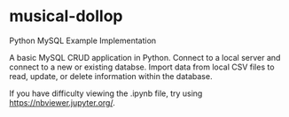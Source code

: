# musical-dollop
Python MySQL Example Implementation

A basic MySQL CRUD application in Python.  Connect to a local server and connect to a new or existing databse.  Import data from local CSV files to read, update, or delete information within the database.

If you have difficulty viewing the .ipynb file, try using https://nbviewer.jupyter.org/.


